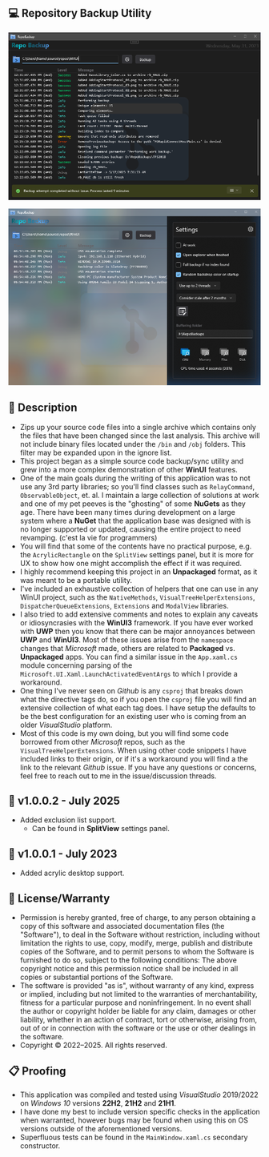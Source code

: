 ## 💻 Repository Backup Utility

![Example Picture](./ScreenShot.png)

![Example Picture](./ScreenShot2.png)

## 📰 Description

* Zips up your source code files into a single archive which contains only the files that have been changed since the last analysis. This archive will not include binary files located under the `/bin` and `/obj` folders. This filter may be expanded upon in the ignore list. 
* This project began as a simple source code backup/sync utility and grew into a more complex demonstration of other **WinUI** features.
* One of the main goals during the writing of this application was to not use any 3rd party libraries; so you'll find classes such as `RelayCommand`, `ObservableObject`, et. al. I maintain a large collection of solutions at work and one of my pet peeves is the "ghosting" of some **NuGets** as they age. There have been many times during development on a large system where a **NuGet** that the application base was designed with is no longer supported or updated, causing the entire project to need revamping. (c'est la vie for programmers)
* You will find that some of the contents have no practical purpose, e.g. the `AcrylicRectangle` on the `SplitView` settings panel, but it is more for UX to show how one might accomplish the effect if it was required.
* I highly recommend keeping this project in an **Unpackaged** format, as it was meant to be a portable utility.
* I've included an exhaustive collection of helpers that one can use in any WinUI project, such as the `NativeMethods`, `VisualTreeHelperExtensions`, `DispatcherQueueExtensions`, `Extensions` and `ModalView` libraries.
* I also tried to add extensive comments and notes to explain any caveats or idiosyncrasies with the **WinUI3** framework. If you have ever worked with **UWP** then you know that there can be major annoyances between **UWP** and **WinUI3**. Most of these issues arise from the `namespace` changes that *Microsoft* made, others are related to **Packaged** vs. **Unpackaged** apps. You can find a similar issue in the `App.xaml.cs` module concerning parsing of the `Microsoft.UI.Xaml.LaunchActivatedEventArgs` to which I provide a workaround. 
* One thing I've never seen on *Github* is any `csproj` that breaks down what the directive tags do, so if you open the `csproj` file you will find an extensive collection of what each tag does. I have setup the defaults to be the best configuration for an existing user who is coming from an older *VisualStudio* platform.
* Most of this code is my own doing, but you will find some code borrowed from other *Microsoft* repos, such as the `VisualTreeHelperExtensions`. When using other code snippets I have included links to their origin, or if it's a workaround you will find a the link to the relevant *Github* issue. If you have any questions or concerns, feel free to reach out to me in the issue/discussion threads.

## 📝 v1.0.0.2 - July 2025
* Added exclusion list support.
	- Can be found in **SplitView** settings panel.

## 📝 v1.0.0.1 - July 2023
* Added acrylic desktop support.

## 🧾 License/Warranty
* Permission is hereby granted, free of charge, to any person obtaining a copy of this software and associated documentation files (the "Software"), to deal in the Software without restriction, including without limitation the rights to use, copy, modify, merge, publish and distribute copies of the Software, and to permit persons to whom the Software is furnished to do so, subject to the following conditions: The above copyright notice and this permission notice shall be included in all copies or substantial portions of the Software.
* The software is provided "as is", without warranty of any kind, express or implied, including but not limited to the warranties of merchantability, fitness for a particular purpose and noninfringement. In no event shall the author or copyright holder be liable for any claim, damages or other liability, whether in an action of contract, tort or otherwise, arising from, out of or in connection with the software or the use or other dealings in the software.
* Copyright © 2022–2025. All rights reserved.

## 📋 Proofing
* This application was compiled and tested using *VisualStudio* 2019/2022 on *Windows 10* versions **22H2**, **21H2** and **21H1**.
* I have done my best to include version specific checks in the application when warranted, however bugs may be found when using this on OS versions outside of the aforementioned versions.
* Superfluous tests can be found in the `MainWindow.xaml.cs` secondary constructor.